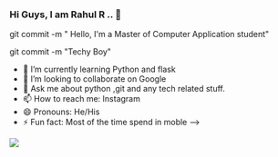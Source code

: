 ### Hi Guys,   I am Rahul R .. 👋
 
 
 git commit -m " Hello, I'm a Master of Computer Application student"
 
 git commit -m "Techy Boy"
- 🌱 I’m currently learning  Python and flask
- 👯 I’m looking to collaborate on Google
- 💬 Ask me about  python ,git and any tech related stuff.
- 📫 How to reach me: Instagram 
- 😄 Pronouns:  He/His
- ⚡ Fun fact: Most of the time spend in  moble 
-->
<img src="https://github-readme-stats.vercel.app/api?username=Rahulr143&&show_icons=true&title_color=ffffff&icon_color=bb2acf&text_color=daf7dc&bg_color=151515">
